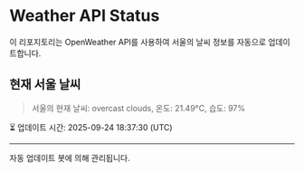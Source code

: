 
# Weather API Status

이 리포지토리는 OpenWeather API를 사용하여 서울의 날씨 정보를 자동으로 업데이트합니다.

## 현재 서울 날씨
> 서울의 현재 날씨: overcast clouds, 온도: 21.49°C, 습도: 97%

⏳ 업데이트 시간: 2025-09-24 18:37:30 (UTC)

---
자동 업데이트 봇에 의해 관리됩니다.
